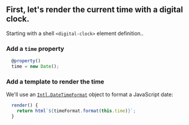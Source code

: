 ## First, let's render the current time with a digital clock.

Starting with a shell `<digital-clock>` element definition..

### Add a `time` property

```ts
  @property()
  time = new Date();
```

### Add a template to render the time

We'll use an [`Intl.DateTimeFormat`](https://developer.mozilla.org/en-US/docs/Web/JavaScript/Reference/Global_Objects/Intl/DateTimeFormat) object to format a JavaScript date:

```ts
  render() {
    return html`${timeFormat.format(this.time)}`;
  }
```
